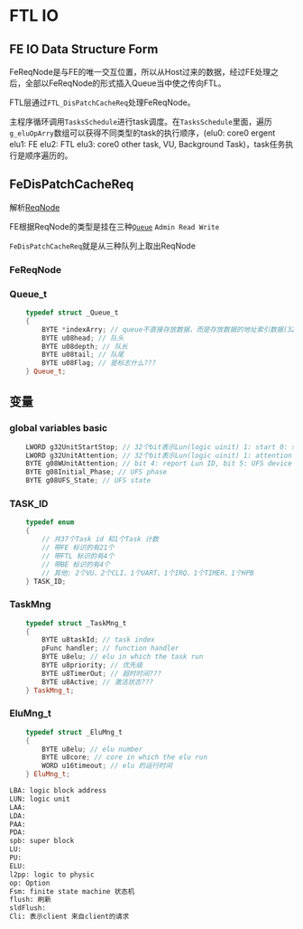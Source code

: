 # FTL IO

## FE IO Data Structure Form

FeReqNode是与FE的唯一交互位置，所以从Host过来的数据，经过FE处理之后，全部以FeReqNode的形式插入Queue当中使之传向FTL。

FTL层通过`FTL_DisPatchCacheReq`处理FeReqNode。

主程序循环调用`TasksSchedule`进行task调度。在`TasksSchedule`里面，遍历`g_eluOpArry`数组可以获得不同类型的task的执行顺序，(elu0: core0 ergent elu1: FE elu2: FTL elu3: core0 other task, VU, Background Task)，task任务执行是顺序遍历的。

## FeDisPatchCacheReq

解析[ReqNode](#fereqnode)

FE根据ReqNode的类型是挂在三种[`Queue`](#queue_t) `Admin Read Write`

`FeDisPatchCacheReq`就是从三种队列上取出ReqNode

### FeReqNode

### Queue_t

```cpp
    typedef struct _Queue_t
    {
        BYTE *indexArry; // queue不直接存放数据，而是存放数据的地址索引数据(32bit 地址)
        BYTE u08head; // 队头
        BYTE u08depth; // 队长
        BYTE u08tail; // 队尾
        BYTE u08Flag; // 是标志什么???
    } Queue_t;
```

## 变量

### global variables basic

```cpp
    LWORD g32UnitStartStop; // 32个bit表示Lun(logic uinit) 1: start 0: stop
    LWORD g32UnitAttention; // 32个bit表示Lun(logic uinit) 1: attention 0: not
    BYTE g08WUnitAttention; // bit 4: report Lun ID, bit 5: UFS device ID, bit 6: Boot ID
    BYTE g08Initial_Phase; // UFS phase
    BYTE g08UFS_State; // UFS state
```

### TASK_ID

```cpp
    typedef enum
    {
        // 共37个Task id 和1个Task 计数
        // 带FE 标识的有21个
        // 带FTL 标识的有4个
        // 带BE 标识的有4个
        // 其他: 2个VU、2个CLI、1个UART、1个IRQ、1个TIMER、1个HPB
    } TASK_ID;
```

### TaskMng

```cpp
    typedef struct _TaskMng_t
    {
        BYTE u8taskId; // task index
        pFunc handler; // function handler
        BYTE u8elu; // elu in which the task run
        BYTE u8priority; // 优先级
        BYTE u8TimerOut; // 超时时间???
        BYTE u8Active; // 激活状态???
    } TaskMng_t;
```

### EluMng_t

```cpp
    typedef struct _EluMng_t
    {
        BYTE u8elu; // elu number
        BYTE u8core; // core in which the elu run
        WORD u16timeout; // elu 的运行时间
    } EluMng_t;
```

```txt
LBA: logic block address
LUN: logic unit
LAA: 
LDA: 
PAA: 
PDA: 
spb: super block
LU: 
PU: 
ELU: 
l2pp: logic to physic
op: Option
Fsm: finite state machine 状态机
flush: 刷新
sldFlush: 
Cli: 表示client 来自client的请求
```
